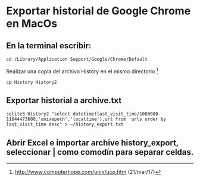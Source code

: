 # Exportar historial de Google Chrome en MacOs

## En la terminal escribir:

`cd /Library/Application Support/Google/Chrome/Default`

Realizar una copia del archivo History en el mismo directorio [^1]

`cp History History2`

## Exportar historial a archive.txt  

`sqlite3 History2 "select datetime(last_visit_time/1000000-11644473600,'unixepoch','localtime'),url from  urls order by last_visit_time desc" > ~/history_export.txt`

## Abrir Excel e importar archive history_export, seleccionar | como comodín para separar celdas.

[^1]: http://www.computerhope.com/unix/ucp.htm (21/mar/17)
